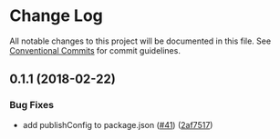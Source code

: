 # Change Log

All notable changes to this project will be documented in this file.
See [Conventional Commits](https://conventionalcommits.org) for commit guidelines.

<a name="0.1.1"></a>
## 0.1.1 (2018-02-22)


### Bug Fixes

* add publishConfig to package.json ([#41](https://github.com/qeek-dev/react-qui/issues/41)) ([2af7517](https://github.com/qeek-dev/react-qui/commit/2af7517))
